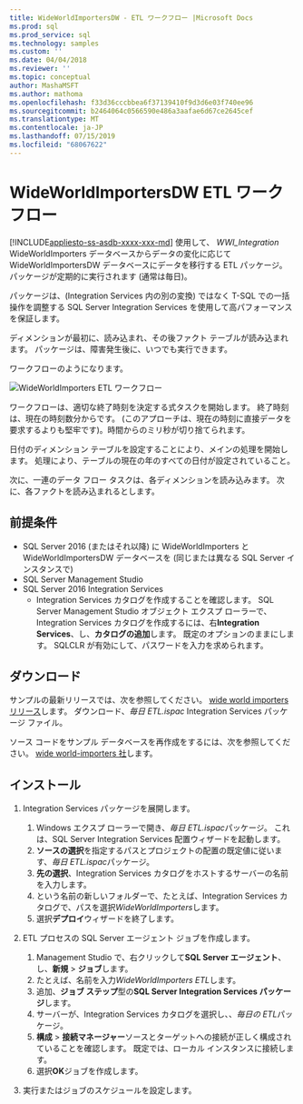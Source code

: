 ```yaml
---
title: WideWorldImportersDW - ETL ワークフロー |Microsoft Docs
ms.prod: sql
ms.prod_service: sql
ms.technology: samples
ms.custom: ''
ms.date: 04/04/2018
ms.reviewer: ''
ms.topic: conceptual
author: MashaMSFT
ms.author: mathoma
ms.openlocfilehash: f33d36cccbbea6f37139410f9d3d6e03f740ee96
ms.sourcegitcommit: b2464064c0566590e486a3aafae6d67ce2645cef
ms.translationtype: MT
ms.contentlocale: ja-JP
ms.lasthandoff: 07/15/2019
ms.locfileid: "68067622"
---
```

# <a name="wideworldimportersdw-etl-workflow"></a>WideWorldImportersDW ETL ワークフロー
[!INCLUDE[appliesto-ss-asdb-xxxx-xxx-md](../includes/appliesto-ss-asdb-xxxx-xxx-md.md)]
使用して、 *WWI_Integration* WideWorldImporters データベースからデータの変化に応じて WideWorldImportersDW データベースにデータを移行する ETL パッケージ。 パッケージが定期的に実行されます (通常は毎日)。

パッケージは、(Integration Services 内の別の変換) ではなく T-SQL での一括操作を調整する SQL Server Integration Services を使用して高パフォーマンスを保証します。

ディメンションが最初に、読み込まれ、その後ファクト テーブルが読み込まれます。 パッケージは、障害発生後に、いつでも実行できます。

ワークフローのようになります。

 ![WideWorldImporters ETL ワークフロー](media/wide-world-importers/wideworldimporters-etl-workflow.png)

ワークフローは、適切な終了時刻を決定する式タスクを開始します。 終了時刻は、現在の時刻数分からです。 (このアプローチは、現在の時刻に直接データを要求するよりも堅牢です)。時間からのミリ秒が切り捨てられます。

日付のディメンション テーブルを設定することにより、メインの処理を開始します。 処理により、テーブルの現在の年のすべての日付が設定されていること。

次に、一連のデータ フロー タスクは、各ディメンションを読み込みます。 次に、各ファクトを読み込まれるとします。

## <a name="prerequisites"></a>前提条件

- SQL Server 2016 (またはそれ以降) に WideWorldImporters と WideWorldImportersDW データベースを (同じまたは異なる SQL Server インスタンスで)
- SQL Server Management Studio
- SQL Server 2016 Integration Services
  - Integration Services カタログを作成することを確認します。 SQL Server Management Studio オブジェクト エクスプ ローラーで、Integration Services カタログを作成するには、右**Integration Services**、し、**カタログの追加**します。 既定のオプションのままにします。 SQLCLR が有効にして、パスワードを入力を求められます。


## <a name="download"></a>ダウンロード

サンプルの最新リリースでは、次を参照してください。 [wide world importers リリース](https://go.microsoft.com/fwlink/?LinkID=800630)します。 ダウンロード、*毎日 ETL.ispac* Integration Services パッケージ ファイル。

ソース コードをサンプル データベースを再作成をするには、次を参照してください。 [wide world-importers 社](https://github.com/Microsoft/sql-server-samples/tree/master/samples/databases/wide-world-importers/wwi-integration-etl)します。

## <a name="install"></a>インストール

1. Integration Services パッケージを展開します。
   1. Windows エクスプ ローラーで開き、*毎日 ETL.ispac*パッケージ。 これは、SQL Server Integration Services 配置ウィザードを起動します。
   2. **ソースの選択**を指定するパスとプロジェクトの配置の既定値に従います、*毎日 ETL.ispac*パッケージ。
   3. **先の選択**、Integration Services カタログをホストするサーバーの名前を入力します。
   4. という名前の新しいフォルダーで、たとえば、Integration Services カタログで、パスを選択*WideWorldImporters*します。
   5. 選択**デプロイ**ウィザードを終了します。

2. ETL プロセスの SQL Server エージェント ジョブを作成します。
   1. Management Studio で、右クリックして**SQL Server エージェント**、し、**新規** > **ジョブ**します。
   2. たとえば、名前を入力*WideWorldImporters ETL*します。
   3. 追加、**ジョブ ステップ**型の**SQL Server Integration Services パッケージ**します。
   4. サーバーが、Integration Services カタログを選択し、、*毎日の ETL*パッケージ。
   5. **構成** > **接続マネージャー**ソースとターゲットへの接続が正しく構成されていることを確認します。 既定では、ローカル インスタンスに接続します。
   6. 選択**OK**ジョブを作成します。

3. 実行またはジョブのスケジュールを設定します。
